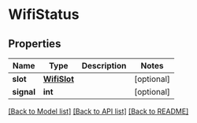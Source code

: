 # WifiStatus


## Properties
Name | Type | Description | Notes
------------ | ------------- | ------------- | -------------
**slot** | [**WifiSlot**](WifiSlot.md) |  | [optional] 
**signal** | **int** |  | [optional] 

[[Back to Model list]](../README.md#documentation-for-models) [[Back to API list]](../README.md#documentation-for-api-endpoints) [[Back to README]](../README.md)


